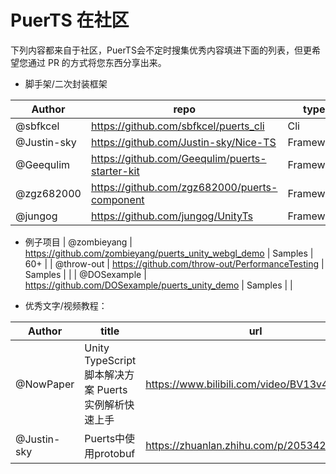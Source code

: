 # PuerTS 在社区

下列内容都来自于社区，PuerTS会不定时搜集优秀内容填进下面的列表，但更希望您通过 PR 的方式将您东西分享出来。

* 脚手架/二次封装框架

| Author | repo | type | star |
| --- | --- | --- | --- |
| @sbfkcel | https://github.com/sbfkcel/puerts_cli | Cli |  |
| @Justin-sky | https://github.com/Justin-sky/Nice-TS | Framework | 280+ |
| @Geequlim | https://github.com/Geequlim/puerts-starter-kit | Framework | 100+ |
| @zgz682000 | https://github.com/zgz682000/puerts-component | Framework | 20+ |
| @jungog | https://github.com/jungog/UnityTs | Framework | |

* 例子项目
| @zombieyang | https://github.com/zombieyang/puerts_unity_webgl_demo | Samples | 60+ |
| @throw-out | https://github.com/throw-out/PerformanceTesting | Samples | |
| @DOSexample | https://github.com/DOSexample/puerts_unity_demo | Samples | |


* 优秀文字/视频教程：

| Author | title | url |
| --- | --- | --- |
| @NowPaper | Unity TypeScript 脚本解决方案 Puerts 实例解析快速上手 | https://www.bilibili.com/video/BV13v411g7sV |
| @Justin-sky | Puerts中使用protobuf | https://zhuanlan.zhihu.com/p/205342984 |
